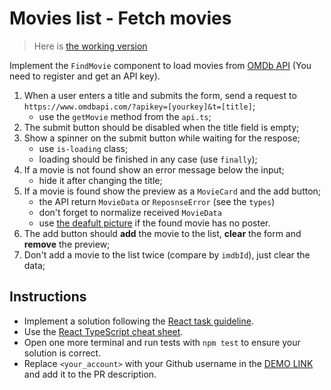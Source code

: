 # Movies list - Fetch movies

> Here is [the working version](https://mate-academy.github.io/react_movies-list-fetch-movies/)

Implement the `FindMovie` component to load movies from [OMDb API](http://www.omdbapi.com/) (You need to register and get an API key).

1. When a user enters a title and submits the form, send a request to `https://www.omdbapi.com/?apikey=[yourkey]&t=[title]`;
    - use the `getMovie` method from the `api.ts`;
1. The submit button should be disabled when the title field is empty;
1. Show a spinner on the submit button while waiting for the respose;
    - use `is-loading` class;
    - loading should be finished in any case (use `finally`);
1. If a movie is not found show an error message below the input;
    - hide it after changing the title;
1. If a movie is found show the preview as a `MovieCard` and the add button;
    - the API return `MovieData` or `ReposnseError` (see the `types`)
    - don't forget to normalize received `MovieData`
    - use [the deafult picture](https://via.placeholder.com/360x270.png?text=no%20preview) if the found movie has no poster.
1. The add button should **add** the movie to the list, **clear** the form and **remove** the preview;
1. Don't add a movie to the list twice (compare by `imdbId`), just clear the data;

## Instructions

- Implement a solution following the [React task guideline](https://github.com/mate-academy/react_task-guideline#react-tasks-guideline).
- Use the [React TypeScript cheat sheet](https://mate-academy.github.io/fe-program/js/extra/react-typescript).
- Open one more terminal and run tests with `npm test` to ensure your solution is correct.
- Replace `<your_account>` with your Github username in the [DEMO LINK](https://yevhenveselov.github.io/react_movies-list-fetch-movies/) and add it to the PR description.
